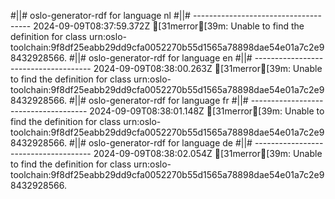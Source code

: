 #||# oslo-generator-rdf for language nl
#||# -------------------------------------
2024-09-09T08:37:59.372Z [31merror[39m: Unable to find the definition for class urn:oslo-toolchain:9f8df25eabb29dd9cfa0052270b55d1565a78898dae54e01a7c2e98432928566.
#||# oslo-generator-rdf for language en
#||# -------------------------------------
2024-09-09T08:38:00.263Z [31merror[39m: Unable to find the definition for class urn:oslo-toolchain:9f8df25eabb29dd9cfa0052270b55d1565a78898dae54e01a7c2e98432928566.
#||# oslo-generator-rdf for language fr
#||# -------------------------------------
2024-09-09T08:38:01.148Z [31merror[39m: Unable to find the definition for class urn:oslo-toolchain:9f8df25eabb29dd9cfa0052270b55d1565a78898dae54e01a7c2e98432928566.
#||# oslo-generator-rdf for language de
#||# -------------------------------------
2024-09-09T08:38:02.054Z [31merror[39m: Unable to find the definition for class urn:oslo-toolchain:9f8df25eabb29dd9cfa0052270b55d1565a78898dae54e01a7c2e98432928566.
